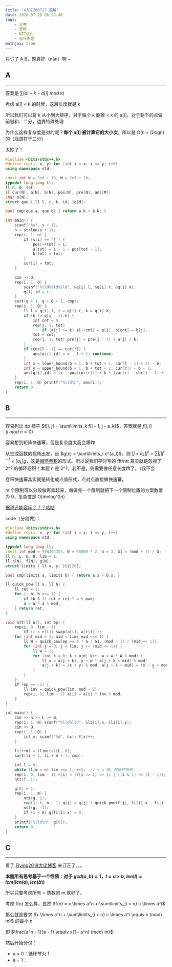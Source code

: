 ```yaml
---
title: 'XJOI200727 题解'
date: 2020-07-28 08:29:40
tags: 
    - 比赛
    - 思维
    - NTT优化
    - 容斥原理
mathjax: true
---
```


只订了 A B，题真好（nán）啊 ~

## A
-----

答案是 $\sum (ai + k - a[i]\ mod\ k)$

考虑 a[i] < k 的时候，这段长度就是 k

所以我们可以将 k 从小到大排序，对于每个 k 删掉 < k 的 a[i]，对于剩下的点做前缀和、二分，边界特殊处理

为什么这样复杂度是对的呢？**每个 a[i] 被计算它的大小次**，所以是 O(n + Qlogn) 的（瓶颈在于二分）

太妙了！

``` c++
#include <bits/stdc++.h>
#define rep(i, x, y) for (int i = x; i <= y; i++)
using namespace std;

const int N = 5e6 + 10, M = 2e5 + 10;
typedef long long ll;
ll n, Q, tot;
ll cur[N], a[N], b[N], pos[N], pre[N], ans[M];
char s[N];
struct que { ll l, r, k, id; }q[M];

bool cmp(que a, que b) { return a.k < b.k; }

int main() {
    scanf("%s", s + 1);
    n = strlen(s + 1);
    rep(i, 1, n) {
        if (s[i] == 'T') {
            pos[++tot] = i;
            a[tot] = i - 1 - pos[tot - 1];
            b[tot] = tot;
        }
        cur[i] = tot;
    }

    cin >> Q;
    rep(i, 1, Q) {
        scanf("%lld%lld%lld", &q[i].l, &q[i].r, &q[i].k);
        q[i].id = i;
    }
    sort(q + 1, q + Q + 1, cmp);
    rep(i, 1, Q) {
        ll l = q[i].l, r = q[i].r, k = q[i].k;
        if (k != q[i - 1].k) {
            int cnt = 0;
            rep(j, 1, tot)
                if (a[j] >= k) a[++cnt] = a[j], b[cnt] = b[j];
            tot = cnt;
            rep(j, 1, tot) pre[j] = pre[j - 1] + a[j] / k;
        }
        if (cur[l - 1] == cur[r]) {
            ans[q[i].id] = r - l + 1; continue;
        }
        int x = lower_bound(b + 1, b + tot + 1, cur[l - 1] + 2) - b;
        int y = upper_bound(b + 1, b + tot + 1, cur[r]) - b - 1;
        ans[q[i].id] = (r - pos[cur[r]]) + k * (cur[r] - cur[l - 1] + (pre[y] - pre[x - 1]) + (pos[cur[l - 1] + 1] - l) / k);
    }
    rep(i, 1, Q) printf("%lld\n", ans[i]);
    return 0;
}
```

## B
-----

容易列出 dp 柿子 $f[i, j] = \sum\limits_k f[i - 1, j - a_k]$，答案就是 $f[l, i](i\ mod\ n = 0)$

容易想到矩阵快速幂，但是复杂度太高会爆炸

从生成函数的视角出发，设 $g(x) = \sum\limits_i x^{a_i}$，则 $[j + a_k] f^i = \sum [j]f^{i - 1} \times [a_k] g$，这是[循环卷积](https://www.cnblogs.com/birchtree/p/12287474.html)的形式。所以说我们平时写的 fft/ntt 其实就是忽视了 2^? 的循环卷积！本题 n 是 2^?，若不是，则需要做任意长度fft了。（我不会

卷积快速幂其实就是转化成点值形式，点对点直接做快速幂。

m 个限制可以分段做再乘起来，每做完一个限制就把下一个限制位置的方案数置为 0，复杂度是 O(mnlog^2n)

[据说还能容斥？？？咕咕](https://www.cnblogs.com/Flying2018/p/13387482.html)

code（分段做）：
``` c++
#include <bits/stdc++.h>
#define rep(i, x, y) for (int i = x; i <= y; i++)
using namespace std;

typedef long long ll;
const int mod = 998244353, N = 66000 * 2, G = 3, G1 = (mod + 1) / G;
ll n, L, m, Q, lim = 1;
ll r[N], f[N], g[N];
struct limits { ll x, y; }li[20];

bool cmp(limits a, limits b) { return a.x < b.x; }

ll quick_pow(ll a, ll b) {
    ll ret = 1;
    for (; b; b >>= 1) {
        if (b & 1) ret = ret * a % mod;
        a = a * a % mod;
    } return ret;
}

void ntt(ll a[], int op) {
    rep(i, 0, lim - 1)
        if (i < r[i]) swap(a[i], a[r[i]]);
    for (int mid = 1; mid < lim; mid <<= 1) {
        ll W = quick_pow(op == 1 ? G : G1, (mod - 1) / (mid << 1));
        for (int j = 0; j < lim; j += (mid << 1)) {
            ll w = 1;
            for (int k = 0; k < mid; k++, w = w * W % mod) {
                ll x = a[j + k], y = w * a[j + k + mid] % mod;
                a[j + k] = (x + y) % mod, a[j + k + mid] = (x - y + mod) % mod;
            }
        }
    }
    if (op == -1) {
        ll inv = quick_pow(lim, mod - 2);
        rep(i, 0, lim - 1) a[i] = a[i] * inv % mod;
    }
}

int main() {
    cin >> n >> L >> m;
    rep(i, 1, m) scanf("%lld%lld", &li[i].x, &li[i].y);
    cin >> Q;
    rep(i, 1, Q) {
        int x; scanf("%d", &x); f[x]++;
    }
    
    li[++m] = (limits){L, 0};
    sort(li + 1, li + m + 1, cmp);

    int l = 0;
    while (lim < n) lim <<= 1, ++l;  // < n 哦，是循环卷积
    rep(i, 0, lim - 1) r[i] = (r[i >> 1] >> 1) | ((i & 1) << (l - 1));
    ntt(f, 1);

    g[0] = 1;
    rep(i, 1, m) {
        ntt(g, 1);
        rep(j, 0, n - 1) g[j] = g[j] * quick_pow(f[j], li[i].x - li[i - 1].x) % mod;  // 点值直接做快速幂
        ntt(g, -1);
        if (i < m) g[li[i].x] = 0;
    }
    printf("%lld\n", g[0]);
    return 0;
}
```

## C
-----

看了 [Flying2018大佬博客](https://www.cnblogs.com/Flying2018/p/13399374.html) 来订正了。。。

**本题所有思考基于一个性质：对于 $gcd(a, b) = 1$，$l = a \times b$, $len(l) = lcm(len(a), len(b))$**

所以只要考虑所有 = 质数的 m 就好了。

考虑 f(n) 怎么算，显然 $f(n) = x \times a^n + \sum\limits_{i < n} c \times a^i$

那么就是要求 $x \times a^n + \sum\limits_{i < n} c \times a^i \equiv x (mod\ m)$ 的最小 n

即 $\frac{a^n - 1}{a - 1} \equiv x(1 - a^n) (mod\ m)$ 

然后开始分讨：

* a = 0：循环节为 1
* a = 1：